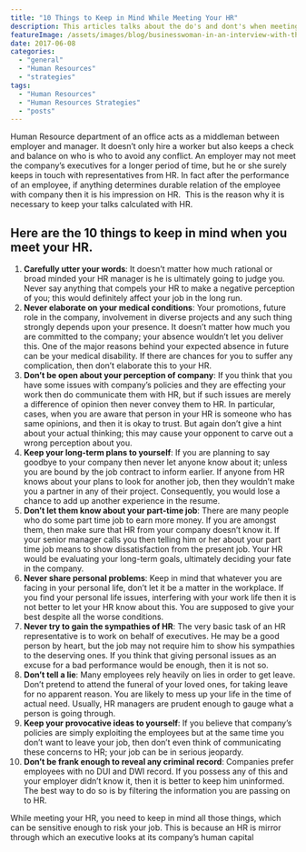 ```yaml
---
title: "10 Things to Keep in Mind While Meeting Your HR"
description: This articles talks about the do's and dont's when meeting with your HR manager. 10 Things to keep in mind while meeting your HR.
featureImage: /assets/images/blog/businesswoman-in-an-interview-with-three-business-people-getting-positive-feedback_SKWzSUA4i.jpg
date: 2017-06-08
categories: 
  - "general"
  - "Human Resources"
  - "strategies"
tags: 
  - "Human Resources"
  - "Human Resources Strategies"
  - "posts"
---
```


Human Resource department of an office acts as a middleman between employer and manager. It doesn’t only hire a worker but also keeps a check and balance on who is who to avoid any conflict. An employer may not meet the company’s executives for a longer period of time, but he or she surely keeps in touch with representatives from HR. In fact after the performance of an employee, if anything determines durable relation of the employee with company then it is his impression on HR.  This is the reason why it is necessary to keep your talks calculated with HR.

## Here are the 10 things to keep in mind when you meet your HR.

1. **Carefully utter your words**: It doesn’t matter how much rational or broad minded your HR manager is he is ultimately going to judge you. Never say anything that compels your HR to make a negative perception of you; this would definitely affect your job in the long run.
2. **Never elaborate on your medical conditions**: Your promotions, future role in the company, involvement in diverse projects and any such thing strongly depends upon your presence. It doesn’t matter how much you are committed to the company; your absence wouldn’t let you deliver this. One of the major reasons behind your expected absence in future can be your medical disability. If there are chances for you to suffer any complication, then don’t elaborate this to your HR.
3. **Don’t be open about your perception of company**: If you think that you have some issues with company’s policies and they are effecting your work then do communicate them with HR, but if such issues are merely a difference of opinion then never convey them to HR. In particular, cases, when you are aware that person in your HR is someone who has same opinions, and then it is okay to trust. But again don’t give a hint about your actual thinking; this may cause your opponent to carve out a wrong perception about you.
4. **Keep your long-term plans to yourself**: If you are planning to say goodbye to your company then never let anyone know about it; unless you are bound by the job contract to inform earlier. If anyone from HR knows about your plans to look for another job, then they wouldn’t make you a partner in any of their project. Consequently, you would lose a chance to add up another experience in the resume.
5. **Don’t let them know about your part-time job**: There are many people who do some part time job to earn more money. If you are amongst them, then make sure that HR from your company doesn’t know it. If your senior manager calls you then telling him or her about your part time job means to show dissatisfaction from the present job. Your HR would be evaluating your long-term goals, ultimately deciding your fate in the company.
6. **Never share personal problems**: Keep in mind that whatever you are facing in your personal life, don’t let it be a matter in the workplace. If you find your personal life issues, interfering with your work life then it is not better to let your HR know about this. You are supposed to give your best despite all the worse conditions.
7. **Never try to gain the sympathies of HR**: The very basic task of an HR representative is to work on behalf of executives. He may be a good person by heart, but the job may not require him to show his sympathies to the deserving ones. If you think that giving personal issues as an excuse for a bad performance would be enough, then it is not so.
8. **Don’t tell a lie**: Many employees rely heavily on lies in order to get leave. Don’t pretend to attend the funeral of your loved ones, for taking leave for no apparent reason. You are likely to mess up your life in the time of actual need. Usually, HR managers are prudent enough to gauge what a person is going through.
9. **Keep your provocative ideas to yourself**: If you believe that company’s policies are simply exploiting the employees but at the same time you don’t want to leave your job, then don’t even think of communicating these concerns to HR; your job can be in serious jeopardy.
10. **Don’t be frank enough to reveal any criminal record**: Companies prefer employees with no DUI and DWI record. If you possess any of this and your employer didn’t know it, then it is better to keep him uninformed. The best way to do so is by filtering the information you are passing on to HR.

While meeting your HR, you need to keep in mind all those things, which can be sensitive enough to risk your job. This is because an HR is mirror through which an executive looks at its company’s human capital
